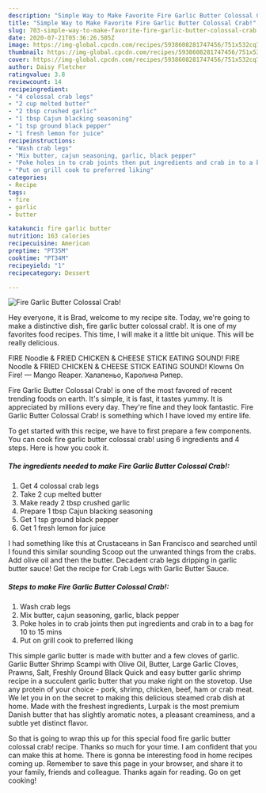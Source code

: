 ```yaml
---
description: "Simple Way to Make Favorite Fire Garlic Butter Colossal Crab!"
title: "Simple Way to Make Favorite Fire Garlic Butter Colossal Crab!"
slug: 703-simple-way-to-make-favorite-fire-garlic-butter-colossal-crab
date: 2020-07-21T05:36:26.505Z
image: https://img-global.cpcdn.com/recipes/5938608281747456/751x532cq70/fire-garlic-butter-colossal-crab-recipe-main-photo.jpg
thumbnail: https://img-global.cpcdn.com/recipes/5938608281747456/751x532cq70/fire-garlic-butter-colossal-crab-recipe-main-photo.jpg
cover: https://img-global.cpcdn.com/recipes/5938608281747456/751x532cq70/fire-garlic-butter-colossal-crab-recipe-main-photo.jpg
author: Daisy Fletcher
ratingvalue: 3.8
reviewcount: 14
recipeingredient:
- "4 colossal crab legs"
- "2 cup melted butter"
- "2 tbsp crushed garlic"
- "1 tbsp Cajun blacking seasoning"
- "1 tsp ground black pepper"
- "1 fresh lemon for juice"
recipeinstructions:
- "Wash crab legs"
- "Mix butter, cajun seasoning, garlic, black pepper"
- "Poke holes in to crab joints then put ingredients and crab in to a bag for 10 to 15 mins"
- "Put on grill cook to preferred liking"
categories:
- Recipe
tags:
- fire
- garlic
- butter

katakunci: fire garlic butter 
nutrition: 163 calories
recipecuisine: American
preptime: "PT35M"
cooktime: "PT34M"
recipeyield: "1"
recipecategory: Dessert

---
```



![Fire Garlic Butter Colossal Crab!](https://img-global.cpcdn.com/recipes/5938608281747456/751x532cq70/fire-garlic-butter-colossal-crab-recipe-main-photo.jpg)

Hey everyone, it is Brad, welcome to my recipe site. Today, we're going to make a distinctive dish, fire garlic butter colossal crab!. It is one of my favorites food recipes. This time, I will make it a little bit unique. This will be really delicious.

FIRE Noodle &amp; FRIED CHICKEN &amp; CHEESE STICK EATING SOUND! FIRE Noodle &amp; FRIED CHICKEN &amp; CHEESE STICK EATING SOUND! Klowns On Fire! — Mango Reaper. Халапеньо, Каролина Рипер.

Fire Garlic Butter Colossal Crab! is one of the most favored of recent trending foods on earth. It's simple, it is fast, it tastes yummy. It is appreciated by millions every day. They're fine and they look fantastic. Fire Garlic Butter Colossal Crab! is something which I have loved my entire life.


To get started with this recipe, we have to first prepare a few components. You can cook fire garlic butter colossal crab! using 6 ingredients and 4 steps. Here is how you cook it.

<!--inarticleads1-->

##### The ingredients needed to make Fire Garlic Butter Colossal Crab!:

1. Get 4 colossal crab legs
1. Take 2 cup melted butter
1. Make ready 2 tbsp crushed garlic
1. Prepare 1 tbsp Cajun blacking seasoning
1. Get 1 tsp ground black pepper
1. Get 1 fresh lemon for juice


I had something like this at Crustaceans in San Francisco and searched until I found this similar sounding Scoop out the unwanted things from the crabs. Add olive oil and then the butter. Decadent crab legs dripping in garlic butter sauce! Get the recipe for Crab Legs with Garlic Butter Sauce. 

<!--inarticleads2-->

##### Steps to make Fire Garlic Butter Colossal Crab!:

1. Wash crab legs
1. Mix butter, cajun seasoning, garlic, black pepper
1. Poke holes in to crab joints then put ingredients and crab in to a bag for 10 to 15 mins
1. Put on grill cook to preferred liking


This simple garlic butter is made with butter and a few cloves of garlic. Garlic Butter Shrimp Scampi with Olive Oil, Butter, Large Garlic Cloves, Prawns, Salt, Freshly Ground Black Quick and easy butter garlic shrimp recipe in a succulent garlic butter that you make right on the stovetop. Use any protein of your choice - pork, shrimp, chicken, beef, ham or crab meat. We let you in on the secret to making this delicious steamed crab dish at home. Made with the freshest ingredients, Lurpak is the most premium Danish butter that has slightly aromatic notes, a pleasant creaminess, and a subtle yet distinct flavor. 

So that is going to wrap this up for this special food fire garlic butter colossal crab! recipe. Thanks so much for your time. I am confident that you can make this at home. There is gonna be interesting food in home recipes coming up. Remember to save this page in your browser, and share it to your family, friends and colleague. Thanks again for reading. Go on get cooking!
